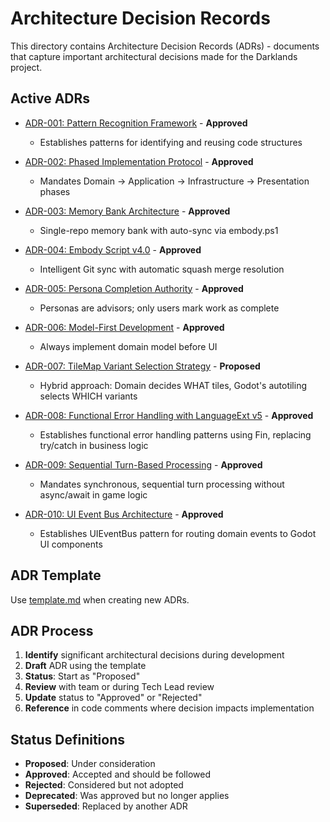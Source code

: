 # Architecture Decision Records

This directory contains Architecture Decision Records (ADRs) - documents that capture important architectural decisions made for the Darklands project.

## Active ADRs

- [ADR-001: Pattern Recognition Framework](ADR-001-pattern-recognition-framework.md) - **Approved**
  - Establishes patterns for identifying and reusing code structures
  
- [ADR-002: Phased Implementation Protocol](ADR-002-phased-implementation-protocol.md) - **Approved**
  - Mandates Domain → Application → Infrastructure → Presentation phases
  
- [ADR-003: Memory Bank Architecture](ADR-003-memory-bank-architecture.md) - **Approved**
  - Single-repo memory bank with auto-sync via embody.ps1
  
- [ADR-004: Embody Script v4.0](ADR-004-embody-script-v4.md) - **Approved**
  - Intelligent Git sync with automatic squash merge resolution
  
- [ADR-005: Persona Completion Authority](ADR-005-persona-completion-authority.md) - **Approved**
  - Personas are advisors; only users mark work as complete
  
- [ADR-006: Model-First Development](ADR-006-model-first-development.md) - **Approved**
  - Always implement domain model before UI
  
- [ADR-007: TileMap Variant Selection Strategy](ADR-007-tilemap-variant-selection-strategy.md) - **Proposed**
  - Hybrid approach: Domain decides WHAT tiles, Godot's autotiling selects WHICH variants
  
- [ADR-008: Functional Error Handling with LanguageExt v5](ADR-008-functional-error-handling.md) - **Approved**
  - Establishes functional error handling patterns using Fin<T>, replacing try/catch in business logic
  
- [ADR-009: Sequential Turn-Based Processing](ADR-009-sequential-turn-processing.md) - **Approved**
  - Mandates synchronous, sequential turn processing without async/await in game logic
  
- [ADR-010: UI Event Bus Architecture](ADR-010-ui-event-bus-architecture.md) - **Approved**
  - Establishes UIEventBus pattern for routing domain events to Godot UI components

## ADR Template

Use [template.md](template.md) when creating new ADRs.

## ADR Process

1. **Identify** significant architectural decisions during development
2. **Draft** ADR using the template
3. **Status**: Start as "Proposed"
4. **Review** with team or during Tech Lead review
5. **Update** status to "Approved" or "Rejected"
6. **Reference** in code comments where decision impacts implementation

## Status Definitions

- **Proposed**: Under consideration
- **Approved**: Accepted and should be followed
- **Rejected**: Considered but not adopted
- **Deprecated**: Was approved but no longer applies
- **Superseded**: Replaced by another ADR